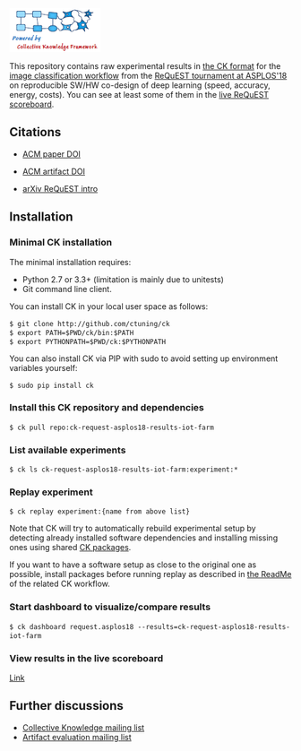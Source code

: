 [![logo](https://github.com/ctuning/ck-guide-images/blob/master/logo-powered-by-ck.png)](https://github.com/ctuning/ck)

This repository contains raw experimental results in [the CK format](https://github.com/ctuning/ck)
for the [image classification workflow](https://github.com/ctuning/ck-request-asplos18-iot-farm)
from the [ReQuEST tournament at ASPLOS'18](http://cknowledge.org/request-cfp-asplos2018.html) 
on reproducible SW/HW co-design of deep learning (speed, accuracy, energy, costs).
You can see at least some of them in the [live ReQuEST scoreboard](http://cKnowledge.org/request-results).

## Citations

* [ACM paper DOI](https://doi.org/10.1145/3229762.3229765)
* [ACM artifact DOI](https://doi.org/10.1145/3229771)

* [arXiv ReQuEST intro](https://arxiv.org/abs/1801.06378)

## Installation

### Minimal CK installation

The minimal installation requires:

* Python 2.7 or 3.3+ (limitation is mainly due to unitests)
* Git command line client.

You can install CK in your local user space as follows:

```
$ git clone http://github.com/ctuning/ck
$ export PATH=$PWD/ck/bin:$PATH
$ export PYTHONPATH=$PWD/ck:$PYTHONPATH
```

You can also install CK via PIP with sudo to avoid setting up environment variables yourself:

```
$ sudo pip install ck
```

### Install this CK repository and dependencies

```
$ ck pull repo:ck-request-asplos18-results-iot-farm
```

### List available experiments
```
$ ck ls ck-request-asplos18-results-iot-farm:experiment:*
```

### Replay experiment

```
$ ck replay experiment:{name from above list}
```

Note that CK will try to automatically rebuild experimental setup 
by detecting already installed software dependencies and installing missing ones
using shared [CK packages](https://github.com/ctuning/ck/wiki/Shared-packages).

If you want to have a software setup as close to the original one 
as possible, install packages before running replay as described in 
[the ReadMe](https://github.com/ctuning/ck-request-asplos18-iot-farm)
of the related CK workflow.

### Start dashboard to visualize/compare results

```
$ ck dashboard request.asplos18 --results=ck-request-asplos18-results-iot-farm
```

### View results in the live scoreboard

[Link](http://cKnowledge.org/request-results)


## Further discussions

* [Collective Knowledge mailing list](http://groups.google.com/group/collective-knowledge)
* [Artifact evaluation mailing list](http://groups.google.com/group/artifact-evaluation)
